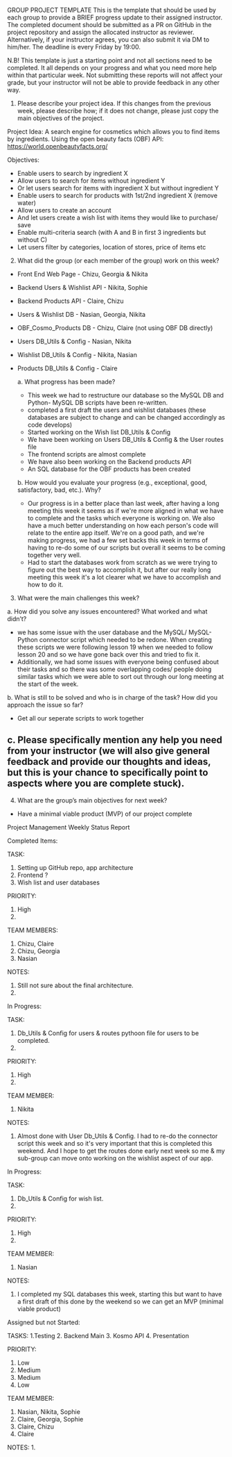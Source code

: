 GROUP PROJECT TEMPLATE
This is the template that should be used by each group to provide a BRIEF progress update to their assigned instructor. The completed document should be submitted as a PR on GitHub in the project repository and assign the allocated instructor as reviewer. Alternatively, if your instructor agrees, you can also submit it via DM to him/her. The deadline is every Friday by 19:00. 
	
N.B! This template is just a starting point and not all sections need to be completed. It all depends on your progress and what you need more help within that particular week. Not submitting these reports will not affect your grade, but your instructor will not be able to provide feedback in any other way. 


1.	Please describe your project idea. If this changes from the previous week, please describe how; if it does not change, please just copy the main objectives of the project. 

Project Idea: A search engine for cosmetics which allows you to find items by ingredients. Using the open beauty facts (OBF) API: https://world.openbeautyfacts.org/ 


Objectives: 

- Enable users to search by ingredient X 
- Allow users to search for items without ingredient Y
- Or let users search for items with ingredient X but without ingredient Y
- Enable users to search for products with 1st/2nd ingredient X (remove water)
- Allow users to create an account
- And let users create a wish list with items they would like to purchase/ save
- Enable multi-criteria search (with A and B in first 3 ingredients but without C)
- Let users filter by categories, location of stores, price of items etc




2.	What did the group (or each member of the group) work on this week?

- Front End Web Page - Chizu, Georgia & Nikita
- Backend Users & Wishlist API - Nikita, Sophie
- Backend Products API - Claire, Chizu
- Users & Wishlist DB - Nasian, Georgia, Nikita
- OBF_Cosmo_Products DB - Chizu, Claire (not using OBF DB directly)
- Users DB_Utils & Config - Nasian, Nikita
- Wishlist DB_Utils & Config - Nikita, Nasian
- Products DB_Utils & Config - Claire
    
  a.	What progress has been made? 
    
    - This week we had to restructure our database so the MySQL DB and Python- MySQL DB scripts have been re-written.
    - completed a first draft the users and wishlist databases (these databases are subject to change and can be changed accordingly as code develops)
    - Started working on the Wish list DB_Utils & Config
    - We have been working on Users DB_Utils & Config & the User routes file
    - The frontend scripts are almost complete 
    - We have also been working on the Backend products API
    - An SQL database for the OBF products has been created 
    
  b.	How would you evaluate your progress (e.g., exceptional, good, satisfactory, bad, etc.). Why?
    - Our progress is in a better place than last week, after having a long meeting this week it seems as if we're more aligned in what we have to complete and the tasks which everyone is working on. We also have a much better understanding on how each person's code will relate to the entire app itself. We're on a good path, and we're making progress, we had a few set backs this week in terms of having to re-do some of our scripts but overall it seems to be coming together very well. 
    - Had to start the databases work from scratch as we were trying to figure out the best way to accomplish it, but after our really long meeting this week it's a lot clearer what we have to accomplish and how to do it.



3.	What were the main challenges this week? 

  a.	How did you solve any issues encountered? What worked and what didn’t?
  - we has some issue with the user database and the MySQL/ MySQL-Python connector script which needed to be redone. When creating these scripts we were following lesson 19 when we needed to follow lesson 20 and so we have gone back over this and tried to fix it. 
  - Additionally, we had some issues with everyone being confused about their tasks and so there was some overlapping codes/ people doing similar tasks which we were able to sort out through our long meeting at the start of the week.

  b.	What is still to be solved and who is in charge of the task? How did you approach the issue so far? 
  -  Get all our seperate scripts to work together 
  
  c.	Please specifically mention any help you need from your instructor (we will also give general feedback and provide our thoughts and ideas, but this is your chance to specifically point to aspects where you are complete stuck). 
  - 


4.	What are the group’s main objectives for next week?
  - Have a minimal viable product (MVP) of our project complete






Project Management Weekly Status Report


Completed Items:

TASK:
1. Setting up GitHub repo, app architecture
2. Frontend ?
3. Wish list and user databases

PRIORITY:
1. High
2.

TEAM MEMBERS:
1. Chizu, Claire
2. Chizu, Georgia
3. Nasian

NOTES:
1. Still not sure about the final architecture.
2. 

				
In Progress:

TASK:
1. Db_Utils & Config for users & routes pythoon file for users to be completed. 
2. 

PRIORITY:
1. High
2. 

TEAM MEMBER:
1. Nikita

NOTES:
1. Almost done with User Db_Utils & Config. I had to re-do the connector script this week and so it's very important that this is completed this weekend. And I hope to get the routes done early next week so me & my sub-group can move onto working on the wishlist aspect of our app. 

In Progress:

TASK:
1. Db_Utils & Config for wish list.
2. 

PRIORITY:
1. High
2. 

TEAM MEMBER:
1. Nasian

NOTES:
1. I completed my SQL databases this week, starting this but want to have a first draft of this done by the weekend so we can get an MVP (minimal viable product)



				
				
Assigned but not Started:

TASKS:
1.Testing 
2. Backend Main
3. Kosmo API
4. Presentation

PRIORITY: 
1. Low
2. Medium
3. Medium
4. Low

TEAM MEMBER: 
1. Nasian, Nikita, Sophie
2. Claire, Georgia, Sophie
3. Claire, Chizu
4. Claire

NOTES:
1.   


				
				
